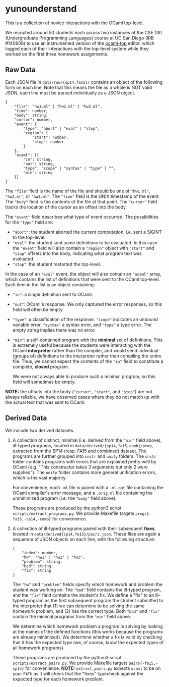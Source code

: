 yunounderstand
==============

This is a collection of novice interactions with the OCaml top-level. 

We recruited around 50 students each across two instances of the CSE 130
(Undergraduate Programming Languages) course at UC San Diego (IRB #140608) 
to use an instrumented version of the [ocaml-top] editor, which logged
each of their interactions with the top-level system while they worked
on the first three homework assignments.

[ocaml-top]: https://www.typerex.org/ocaml-top.html


Raw Data
--------

Each JSON file in `data/raw/{sp14,fa15}/` contains an object of the
following form on each line. Note that this means the file as a whole is
NOT valid JSON, each line must be parsed individually as a JSON object.

```
{
    "file": "hw1.ml" | "hw2.ml" | "hw3.ml",
    "time": number,
    "body": string,
    "cursor": number,
    "event": {
        "type": "abort" | "eval" | "stop",
        "region": {
            "start": number,
            "stop": number
        }
    },
    "ocaml": [{
        "in": string,
        "out": string,
        "type": "scope" | "syntax" | "type" | "",
        "min": string
    }]
}
```

The `"file"` field is the name of the file and should be one of
`"hw1.ml"`, `"hw2.ml"`, or `"hw3.ml"`. The `"time"` field is the UNIX
timestamp of the event. The `"body"` field is the contents of the file
at that point. The `"cursor"` field tracks the location of the cursor as
an offset into the body.

The `"event"` field describes what type of event occurred. The
possibilities for the `"type"` field are:

- `"abort"`: the student aborted the current computation, i.e. sent a
  SIGINT to the top-level.
- `"eval"`: the student sent some definitions to be evaluated. In this
  case the `"event"` field will also contain a `"region"` object with
  `"start"` and `"stop"` offsets into the body, indicating what program
  text was evaluated. 
- `"stop"`: the student restarted the top-level.

In the case of an `"eval"` event, the object will also contain an
`"ocaml"` array, which contains the list of definitions that were sent
to the OCaml top-level. Each item in the list is an object containing:

- `"in"`: a single definition sent to OCaml.
- `"out"`: OCaml's response. We only captured the error responses, so
  this field will often be empty.
- `"type"`: a classification of the response. `"scope"` indicates an
  unbound variable error, `"syntax"` a syntax error, and `"type"` a type
  error. The empty string implies there was no error.
- `"min"`: a self-contained program with the **minimal** set of definitions. 
  This is extremely useful because the students were interacting with the OCaml
  **interpreter** rather than the compiler, and would send individual (groups of)
  definitions to the interpreter rather than compiling the entire file. Thus,
  we cannot expect the contents of the `"in"` field to constitute a complete,
  **closed** program.

  We were not always able to produce such a minimal program, so this field 
  will sometimes be empty.
  
**NOTE:** the offsets into the body (`"cursor"`, `"start"`, and `"stop"`)
are not always reliable, we have observed cases where they do not match up 
with the actual text that was sent to OCaml.
  

Derived Data
------------

We include two derived datasets.

1. A collection of distinct, minimal (i.e. derived from the `"min"`
   field above), ill-typed programs, located in
   `data/derived/{sp14,fa15,comb}/prog`, extracted from the SP14
   (resp. FA15 and combined) dataset. The programs are further grouped
   into `cnstr` and `unify` folders. The `cnstr` folder contains
   programs with errors that are explained pretty well by OCaml
   (e.g. "This constructor takes 3 arguments but only 2 were supplied").
   The `unify` folder contains more general unification errors, which is
   the vast majority.
   
   For convenience, each `.ml` file is paired with a `.ml.out` file
   containing the OCaml compiler's error message, and a `.orig.ml` file
   containing the unminimized program (i.e. the `"body"` field above).
   
   These programs are produced by the python3 script `scripts/extract_programs.py`.
   We provide Makefile targets `progs{-fa15,-sp14,-comb}` for convenience.

2. A collection of ill-typed programs paired with their subsequent
   **fixes**, located in `data/derived{sp14,fa15}/pairs.json`. These
   files are again a sequence of JSON objects on each line, with the
   following structure:
   
   ```
   {
       "index": number,
       "hw": "hw1" | "hw2" | "hw3",
       "problem": string,
       "bad": string,
       "fix": string
   }
   ```
   
   The `"hw"` and `"problem"` fields specify which homework and problem
   the student was working on. The `"bad"` field contains the ill-typed
   program, and the `"fix"` field contains the student's fix. We define
   a "fix" to an ill-typed program as the first subsequent program the 
   student submitted to the interpreter that 
   (1) we can determine to be solving the same homework problem, and 
   (2) has the correct type. 
   Both `"bad"` and `"fix"` contain the minimal programs from the `"min"` field above.
   
   We determine which homework problem a program is solving by looking
   at the names of the defined functions (this works because the
   programs are already minimized). We determine whether a fix is valid
   by checking that it has the expected type (we, of course, know the
   expected types of all homework programs).

   These programs are produced by the python3 script `scripts/extract_pairs.py`.
   We provide Makefile targets `pairs{-fa15,-sp14}` for convenience.
   **NOTE:** `extract_pairs.py` expects `ocaml` to be on your `PATH` as it will
   check that the "fixes" typecheck against the expected type for each homework
   problem.
